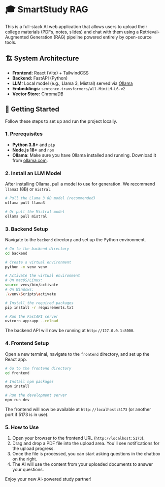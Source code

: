# 🎓 SmartStudy RAG

This is a full-stack AI web application that allows users to upload their college materials (PDFs, notes, slides) and chat with them using a Retrieval-Augmented Generation (RAG) pipeline powered entirely by open-source tools.

## 🏗️ System Architecture

-   **Frontend:** React (Vite) + TailwindCSS
-   **Backend:** FastAPI (Python)
-   **LLM:** Local model (e.g., Llama 3, Mistral) served via [Ollama](https://ollama.com/)
-   **Embeddings:** `sentence-transformers/all-MiniLM-L6-v2`
-   **Vector Store:** ChromaDB

## 🚀 Getting Started

Follow these steps to set up and run the project locally.

### 1. Prerequisites

-   **Python 3.8+** and `pip`
-   **Node.js 18+** and `npm`
-   **Ollama:** Make sure you have Ollama installed and running. Download it from [ollama.com](https://ollama.com/).

### 2. Install an LLM Model

After installing Ollama, pull a model to use for generation. We recommend `llama3` (8B) or `mistral`.

```bash
# Pull the Llama 3 8B model (recommended)
ollama pull llama3

# Or pull the Mistral model
ollama pull mistral
```

### 3. Backend Setup

Navigate to the `backend` directory and set up the Python environment.

```bash
# Go to the backend directory
cd backend

# Create a virtual environment
python -m venv venv

# Activate the virtual environment
# On macOS/Linux:
source venv/bin/activate
# On Windows:
.\venv\Scripts\activate

# Install the required packages
pip install -r requirements.txt

# Run the FastAPI server
uvicorn app:app --reload
```

The backend API will now be running at `http://127.0.0.1:8000`.

### 4. Frontend Setup

Open a new terminal, navigate to the `frontend` directory, and set up the React app.

```bash
# Go to the frontend directory
cd frontend

# Install npm packages
npm install

# Run the development server
npm run dev
```

The frontend will now be available at `http://localhost:5173` (or another port if 5173 is in use).

### 5. How to Use

1.  Open your browser to the frontend URL (`http://localhost:5173`).
2.  Drag and drop a PDF file into the upload area. You'll see notifications for the upload progress.
3.  Once the file is processed, you can start asking questions in the chatbox on the right.
4.  The AI will use the content from your uploaded documents to answer your questions.

Enjoy your new AI-powered study partner!